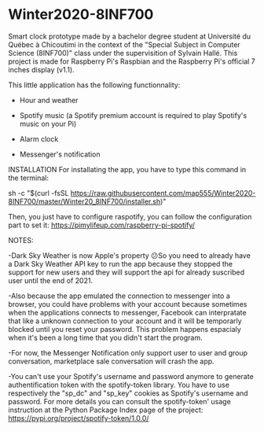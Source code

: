 # Winter2020-8INF700
Smart clock prototype made by a bachelor degree student at Université du Québec à Chicoutimi in the context of the "Special Subject in
Computer Science (8INF700)" class under the supervisition of Sylvain Hallé. This project is made for Raspberry Pi's Raspbian and the Raspberry Pi's
official 7 inches display (v1.1).


This little application has the following functionnality:

- Hour and weather

- Spotify music (a Spotify premium account is required to play Spotify's music on your Pi)

- Alarm clock

- Messenger's notification


INSTALLATION
For installating the app, you have to type this command in the terminal:

sh -c "$(curl -fsSL https://raw.githubusercontent.com/map555/Winter2020-8INF700/master/Winter20_8INF700/installer.sh)"

Then, you just have to configure raspotify, you can follow the configuration part to set it:
https://pimylifeup.com/raspberry-pi-spotify/




NOTES:

-Dark Sky Weather is now Apple's property 😕So you need to already have a Dark Sky Weather API key to run the app because they stopped the support for new users and they will support the api for already suscribed user until the end of 2021.


-Also because the app emulated the connection to messenger into a browser, you could have problems with your account because sometimes when the applications connects to messenger, Facebook can interpratate that like a unknown connection to your account and it will be temporarly blocked until you reset your password. This problem happens espacialy when it's been a long time that you didn't start the program.

-For now, the Messenger Notification only support user to user and group conversation, marketplace sale conversation will crash the app.

-You can't use your Spotify's username and password anymore to generate authentification token with the spotify-token library. You have to use respectively the "sp_dc" and "sp_key" cookies as Spotify's username and password. For more details you can consult the spotify-token' usage instruction at the Python Package Index page of the project: https://pypi.org/project/spotify-token/1.0.0/
